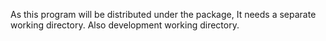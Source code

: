 As this program will be distributed under the package, It needs a separate working directory.
Also development working directory.